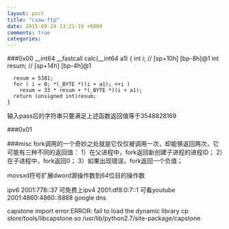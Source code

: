 ```yaml
---
layout: post
title: "csaw-ftp"
date: 2015-09-24 13:21:19 +0800
comments: true
categories: 
---
```

###0x00 
	__int64 __fastcall calc(__int64 a1)
	{
	  int i; // [sp+10h] [bp-8h]@1
	  int resum; // [sp+14h] [bp-4h]@1

	  resum = 5381;
	  for ( i = 0; *(_BYTE *)(i + a1); ++i )
	    resum = 33 * resum + *(_BYTE *)(i + a1);
	  return (unsigned int)resum;
	}
输入pass后的字符串只要满足上述函数返回值等于3548828169

###0x01

###misc
fork调用的一个奇妙之处就是它仅仅被调用一次，却能够返回两次，它可能有三种不同的返回值：
    1）在父进程中，fork返回新创建子进程的进程ID；
    2）在子进程中，fork返回0；
    3）如果出现错误，fork返回一个负值；

movsxd符号扩展dword源操作数到64位目的操作数

ipv6
2001:778::37	可免费上ipv4
2001:df8:0:7::1	可看youtube
2001:4860:4860::8888 google dns

capstone import error:ERROR: fail to load the dynamic library
cp store/tools/libcapstone.so /usr/lib/python2.7/site-package/capstone
